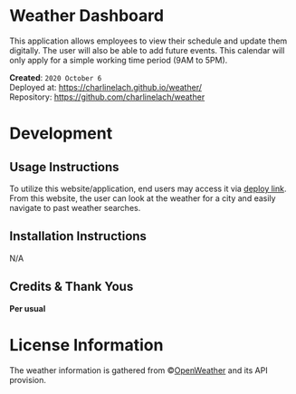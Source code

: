 # Weather Dashboard
This application allows employees to view their schedule and update them digitally. The user will also be able to add future events. This calendar will only apply for a simple working time period (9AM to 5PM).

**Created**: `2020 October 6`
<br>
Deployed at: https://charlinelach.github.io/weather/
<br>
Repository: https://github.com/charlinelach/weather

# Development

## Usage Instructions
To utilize this website/application, end users may access it via [deploy link](https://charlinelach.github.io/weather/). From this website, the user can look at the weather for a city and easily navigate to past weather searches.

<!-- ![Screenshot of the Calendar](screenshot.png)

![Calendar GIF](calendar.gif)

<br>
If/when users want to add schedule items to the future (must be less than 24 hours away), they may do so by adding a new event to a past or current time periods. Past time has a gray background; current time has a red background. -->

## Installation Instructions
N/A

## Credits & Thank Yous
**Per usual**
<!-- <br>
Shout out to the wonderful instructor(s) and TAs!
<br>
Another thank you to fellow students and asking questions before they form in my head. -->

# License Information
The weather information is gathered from ©[OpenWeather](https://openweathermap.org/) and its API provision.